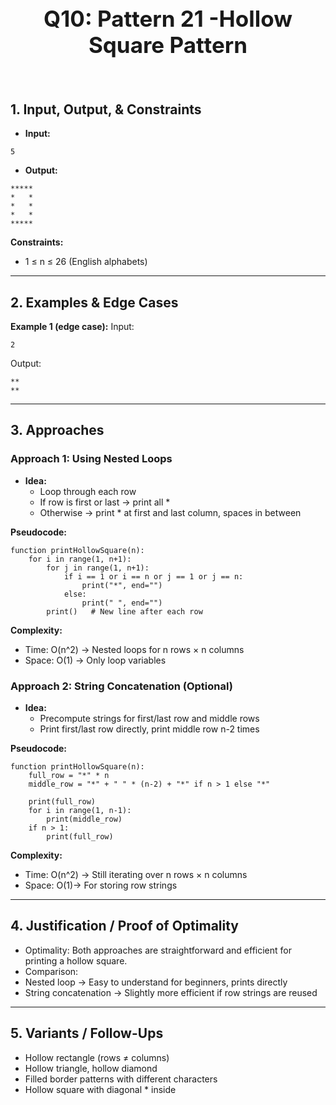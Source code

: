 <!-- #region 10-Pattern 21 -Hollow Square Pattern -->

<br>
<h1 style="text-align:center; font-size:2.5em; font-weight:bold;">Q10: Pattern 21 -Hollow Square Pattern</h1>
<br>

## 1. Input, Output, & Constraints

- **Input:**
```text
5
```

- **Output:**
```text
*****
*   *
*   *
*   *
*****
```

**Constraints:**
- 1 ≤ n ≤ 26 (English alphabets)


---

## 2. Examples & Edge Cases

**Example 1 (edge case):**
Input:
```text
2
```
Output:
```text
**
**
```


---

## 3. Approaches

### Approach 1: Using Nested Loops

- **Idea:**
  - Loop through each row
  - If row is first or last → print all *
  - Otherwise → print * at first and last column, spaces in between

**Pseudocode:**
```text
function printHollowSquare(n):
    for i in range(1, n+1):
        for j in range(1, n+1):
            if i == 1 or i == n or j == 1 or j == n:
                print("*", end="")
            else:
                print(" ", end="")
        print()   # New line after each row
```

**Complexity:**
- Time: O(n^2) → Nested loops for n rows × n columns
- Space: O(1) → Only loop variables

### Approach 2: String Concatenation (Optional)

- **Idea:**
  - Precompute strings for first/last row and middle rows
  - Print first/last row directly, print middle row n-2 times

**Pseudocode:**
```text
function printHollowSquare(n):
    full_row = "*" * n
    middle_row = "*" + " " * (n-2) + "*" if n > 1 else "*"
    
    print(full_row)
    for i in range(1, n-1):
        print(middle_row)
    if n > 1:
        print(full_row)
```

**Complexity:**
- Time: O(n^2)  → Still iterating over n rows × n columns
- Space: O(1)→ For storing row strings


---

## 4. Justification / Proof of Optimality

- Optimality: Both approaches are straightforward and efficient for printing a hollow square.
- Comparison:
- Nested loop → Easy to understand for beginners, prints directly
- String concatenation → Slightly more efficient if row strings are reused

---

## 5. Variants / Follow-Ups

- Hollow rectangle (rows ≠ columns)
- Hollow triangle, hollow diamond
- Filled border patterns with different characters
- Hollow square with diagonal * inside

<!-- #endregion -->

